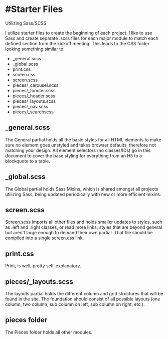 #Starter Files
=============

Utilizing Sass/SCSS


I utilize starter files to create the beginning of each project. I like to use Sass and create separate .scss files for each major module to match each defined section from the kickoff meeting. This leads to the CSS folder looking something similar to:

* _general.scss
* _global.scss
* print.css
* screen.css
* screen.scss
* pieces/_carousel.scss
* pieces/_foooter.scss
* pieces/_header.scss
* pieces/_layouts.scss
* pieces/_nav.scss
* pieces/_searchscss

## _general.scss

The General partial holds all the basic styles for all HTML elements to make sure no element goes unstyled and takes browser defaults, therefore not matching your design. All element selectors (no classes/IDs) go in this document to cover the base styling for everything from an H5 to a blockquote to a table.

## _global.scss
The Global partial holds Sass Mixins, which is shared amongst all projects utilizing Sass, being updated periodically with new or more efficient mixins. 

## screen.scss
Screen.scss imports all other files and holds smaller updates to styles, such as .left and .right classes, or read more links; styles that are beyond general but aren't large enough to demand their own partial. That file should be compiled into a single screen.css link. 


## print.css
Print, is well, pretty self-explanatory. 

## pieces/_layouts.scss
The layouts partial holds the different column and grid structures that will be found in the site. The foundation should consist of all possible layouts (one column, two column, sub column on left, sub column on right, etc.).

## pieces folder
The Pieces folder holds all other modules. 
